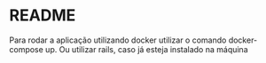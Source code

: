 # README

Para rodar a aplicação utilizando docker utilizar o comando docker-compose up. Ou utilizar rails, caso já esteja instalado na máquina

